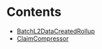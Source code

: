

# Contents
- [BatchL2DataCreatedRollup](BatchL2DataCreatedRollup.sol/contract.BatchL2DataCreatedRollup.md)
- [ClaimCompressor](ClaimCompressor.sol/contract.ClaimCompressor.md)
